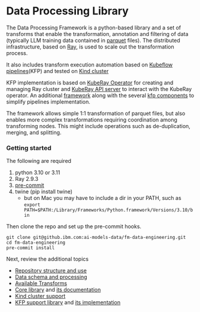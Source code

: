 # Data Processing Library

The Data Processing Framework is a python-based library and a set of transforms that enable the 
transformation, annotation and filtering of data (typically LLM training data contained in 
[parquet](https://arrow.apache.org/docs/python/parquet.html) files).
The distributed infrastructure, based on 
[Ray](https://docs.ray.io/en/latest/index.html), is used to scale out the transformation process.

It also includes transform execution automation based on 
[Kubeflow pipelines](https://www.kubeflow.org/docs/components/pipelines/v1/introduction/)(KFP) and
tested on [Kind cluster](https://kind.sigs.k8s.io/)

KFP implementation is based on [KubeRay Operator](https://docs.ray.io/en/master/cluster/kubernetes/getting-started.html)
for creating and managing Ray cluster and [KubeRay API server](https://github.com/ray-project/kuberay/tree/master/apiserver)
to interact with the KubeRay operator. An additional [framework](kfp/kfp_support_lib) along with the several
[kfp components](kfp/kfp_ray_components) to simplify pipelines implementation.

The framework allows simple 1:1 transformation of parquet files, but also enables
more complex transformations requiring coordination among transforming nodes.
This might include operations such as de-duplication, merging, and splitting.

### Getting started
The following are required
1. python 3.10 or 3.11
2. Ray 2.9.3
4. [pre-commit](https://pre-commit.com/)
5. twine (pip install twine)
    * but on Mac you may have to include a dir in your PATH, such as   
        `export PATH=$PATH:/Library/Frameworks/Python.framework/Versions/3.10/bin`

Then clone the repo and set up the pre-commit hooks.
```shell
git clone git@github.ibm.com:ai-models-data/fm-data-engineering.git
cd fm-data-engineering
pre-commit install
```
Next, review the additional topics 

   * [Repository structure and use](doc/repo.md)
   * [Data schema and processing](doc/data-processing.md)
   * [Available Transforms](transforms/README.md)
   * [Core library](data-processing-lib/README.md) and [its documentation](data-processing-lib/doc/overview.md)
   * [Kind cluster support](kind/README.md)
   * [KFP support library](kfp/kfp_support_lib/README.md) and [its implementation](kfp/kfp_support_lib/doc/kfp_support_library.md)


